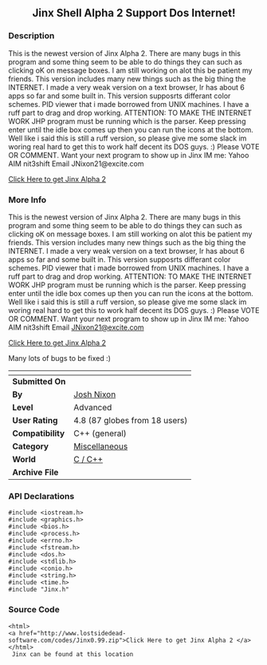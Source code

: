 ﻿<div align="center">

## Jinx Shell  Alpha 2 Support Dos Internet\!


</div>

### Description

<html>This is the newest version of Jinx Alpha 2. There are many bugs in this program and some thing seem to be able to do things they can such as clicking oK on message boxes. I am still working on alot this be patient my friends. This version includes many new things such as the big thing the INTERNET. I made a very weak version on a text browser, Ir has about 6 apps so far and some built in. This version supposrts differant color schemes. PID viewer that i made borrowed from UNIX machines. I have a ruff part to drag and drop working. ATTENTION: TO MAKE THE INTERNET WORK JHP program must be running which is the parser. Keep pressing enter until the idle box comes up then you can run the icons at the bottom. Well like i said this is still a ruff version, so please give me some slack im woring real hard to get this to work half decent its DOS guys. :) Please VOTE OR COMMENT. Want your next program to show up in Jinx IM me: Yahoo AIM nit3shift Email JNixon21@excite.com

<a href="http://www.lostsidedead-software.com/codes/Jinx0.99.zip">Click Here to get Jinx Alpha 2 </a>

</html>
 
### More Info
 
<html>

This is the newest version of Jinx Alpha 2. There are many bugs in this program and some thing seem to be able to do things they can such as clicking oK on message boxes. I am still working on alot this be patient my friends. This version includes many new things such as the big thing the INTERNET. I made a very weak version on a text browser, Ir has about 6 apps so far and some built in. This version supposrts differant color schemes. PID viewer that i made borrowed from UNIX machines. I have a ruff part to drag and drop working. ATTENTION: TO MAKE THE INTERNET WORK JHP program must be running which is the parser. Keep pressing enter until the idle box comes up then you can run the icons at the bottom. Well like i said this is still a ruff version, so please give me some slack im woring real hard to get this to work half decent its DOS guys. :) Please VOTE OR COMMENT. Want your next program to show up in Jinx IM me: Yahoo AIM nit3shift Email JNixon21@excite.com

<a href="http://www.lostsidedead-software.com/codes/Jinx0.99.zip">Click Here to get Jinx Alpha 2 </a>

</html>

Many lots of bugs to be fixed :)


<span>             |<span>
---                |---
**Submitted On**   |
**By**             |[Josh Nixon](https://github.com/Planet-Source-Code/PSCIndex/blob/master/ByAuthor/josh-nixon.md)
**Level**          |Advanced
**User Rating**    |4.8 (87 globes from 18 users)
**Compatibility**  |C\+\+ \(general\)
**Category**       |[Miscellaneous](https://github.com/Planet-Source-Code/PSCIndex/blob/master/ByCategory/miscellaneous__3-1.md)
**World**          |[C / C\+\+](https://github.com/Planet-Source-Code/PSCIndex/blob/master/ByWorld/c-c.md)
**Archive File**   |[](https://github.com/Planet-Source-Code/josh-nixon-jinx-shell-alpha-2-support-dos-internet__3-5345/archive/master.zip)

### API Declarations

```
#include <iostream.h>
#include <graphics.h>
#include <bios.h>
#include <process.h>
#include <errno.h>
#include <fstream.h>
#include <dos.h>
#include <stdlib.h>
#include <conio.h>
#include <string.h>
#include <time.h>
#include "Jinx.h"
```


### Source Code

```
<html>
<a href="http://www.lostsidedead-software.com/codes/Jinx0.99.zip">Click Here to get Jinx Alpha 2 </a>
</html>
 Jinx can be found at this location
```

